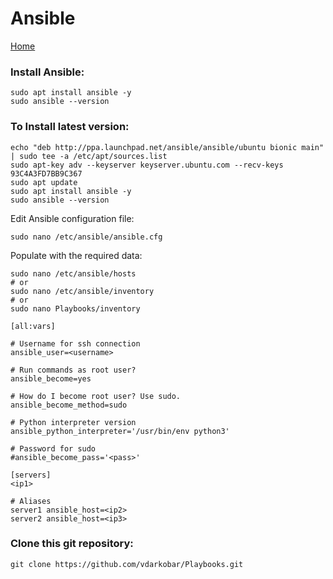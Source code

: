 # Ansible
  
<p align="left">
  <a href="https://github.com/vdarkobar/Home_Lab">Home</a>
</p>  
  
### Install Ansible:
```
sudo apt install ansible -y
sudo ansible --version
```
	
### To Install latest version:
```
echo "deb http://ppa.launchpad.net/ansible/ansible/ubuntu bionic main" | sudo tee -a /etc/apt/sources.list
sudo apt-key adv --keyserver keyserver.ubuntu.com --recv-keys 93C4A3FD7BB9C367
sudo apt update
sudo apt install ansible -y
sudo ansible --version
```
  
Edit Ansible configuration file:
```
sudo nano /etc/ansible/ansible.cfg
```
  
Populate with the required data:
```
sudo nano /etc/ansible/hosts
# or
sudo nano /etc/ansible/inventory
# or
sudo nano Playbooks/inventory
```
```
[all:vars]

# Username for ssh connection
ansible_user=<username>

# Run commands as root user?
ansible_become=yes

# How do I become root user? Use sudo.
ansible_become_method=sudo

# Python interpreter version
ansible_python_interpreter='/usr/bin/env python3'

# Password for sudo
#ansible_become_pass='<pass>'

[servers]
<ip1>

# Aliases
server1 ansible_host=<ip2>
server2 ansible_host=<ip3>
```
  
### Clone this git repository:
```
git clone https://github.com/vdarkobar/Playbooks.git
```
